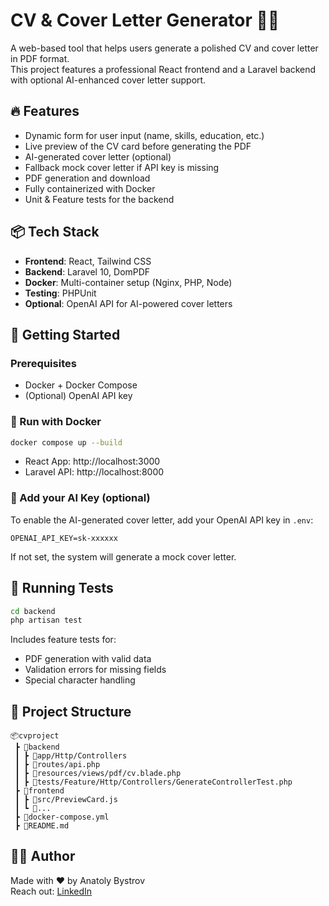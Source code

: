 # CV & Cover Letter Generator 📝✨

A web-based tool that helps users generate a polished CV and cover letter in PDF format.  
This project features a professional React frontend and a Laravel backend with optional AI-enhanced cover letter support.

## 🔥 Features

- Dynamic form for user input (name, skills, education, etc.)
- Live preview of the CV card before generating the PDF
- AI-generated cover letter (optional)
- Fallback mock cover letter if API key is missing
- PDF generation and download
- Fully containerized with Docker
- Unit & Feature tests for the backend

## 📦 Tech Stack

- **Frontend**: React, Tailwind CSS
- **Backend**: Laravel 10, DomPDF
- **Docker**: Multi-container setup (Nginx, PHP, Node)
- **Testing**: PHPUnit
- **Optional**: OpenAI API for AI-powered cover letters

## 🚀 Getting Started

### Prerequisites

- Docker + Docker Compose
- (Optional) OpenAI API key

### 🐳 Run with Docker

```bash
docker compose up --build
```

- React App: http://localhost:3000  
- Laravel API: http://localhost:8000

### 🧠 Add your AI Key (optional)

To enable the AI-generated cover letter, add your OpenAI API key in `.env`:

```env
OPENAI_API_KEY=sk-xxxxxx
```

If not set, the system will generate a mock cover letter.

## 🧪 Running Tests

```bash
cd backend
php artisan test
```

Includes feature tests for:
- PDF generation with valid data
- Validation errors for missing fields
- Special character handling

## 📁 Project Structure

```
📦cvproject
 ┣ 📂backend
 ┃ ┣ 📂app/Http/Controllers
 ┃ ┣ 📂routes/api.php
 ┃ ┣ 📂resources/views/pdf/cv.blade.php
 ┃ ┣ 📂tests/Feature/Http/Controllers/GenerateControllerTest.php
 ┣ 📂frontend
 ┃ ┣ 📂src/PreviewCard.js
 ┃ ┗ 📂...
 ┣ 📄docker-compose.yml
 ┣ 📄README.md
```

## 👨‍💻 Author

Made with ❤️ by Anatoly Bystrov  
Reach out: [LinkedIn](https://www.linkedin.com/in/anatolybystrov)